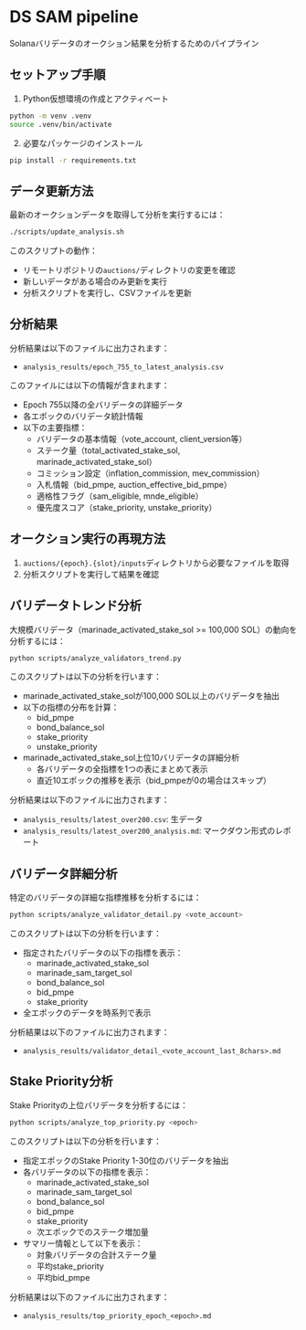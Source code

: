 # DS SAM pipeline

Solanaバリデータのオークション結果を分析するためのパイプライン

## セットアップ手順

1. Python仮想環境の作成とアクティベート
```bash
python -m venv .venv
source .venv/bin/activate
```

2. 必要なパッケージのインストール
```bash
pip install -r requirements.txt
```

## データ更新方法

最新のオークションデータを取得して分析を実行するには：
```bash
./scripts/update_analysis.sh
```

このスクリプトの動作：
- リモートリポジトリの`auctions/`ディレクトリの変更を確認
- 新しいデータがある場合のみ更新を実行
- 分析スクリプトを実行し、CSVファイルを更新

## 分析結果

分析結果は以下のファイルに出力されます：
- `analysis_results/epoch_755_to_latest_analysis.csv`

このファイルには以下の情報が含まれます：
- Epoch 755以降の全バリデータの詳細データ
- 各エポックのバリデータ統計情報
- 以下の主要指標：
  - バリデータの基本情報（vote_account, client_version等）
  - ステーク量（total_activated_stake_sol, marinade_activated_stake_sol）
  - コミッション設定（inflation_commission, mev_commission）
  - 入札情報（bid_pmpe, auction_effective_bid_pmpe）
  - 適格性フラグ（sam_eligible, mnde_eligible）
  - 優先度スコア（stake_priority, unstake_priority）

## オークション実行の再現方法

1. `auctions/{epoch}.{slot}/inputs`ディレクトリから必要なファイルを取得
2. 分析スクリプトを実行して結果を確認

## バリデータトレンド分析

大規模バリデータ（marinade_activated_stake_sol >= 100,000 SOL）の動向を分析するには：
```bash
python scripts/analyze_validators_trend.py
```

このスクリプトは以下の分析を行います：
- marinade_activated_stake_solが100,000 SOL以上のバリデータを抽出
- 以下の指標の分布を計算：
  - bid_pmpe
  - bond_balance_sol
  - stake_priority
  - unstake_priority
- marinade_activated_stake_sol上位10バリデータの詳細分析
  - 各バリデータの全指標を1つの表にまとめて表示
  - 直近10エポックの推移を表示（bid_pmpeが0の場合はスキップ）

分析結果は以下のファイルに出力されます：
- `analysis_results/latest_over200.csv`: 生データ
- `analysis_results/latest_over200_analysis.md`: マークダウン形式のレポート

## バリデータ詳細分析

特定のバリデータの詳細な指標推移を分析するには：
```bash
python scripts/analyze_validator_detail.py <vote_account>
```

このスクリプトは以下の分析を行います：
- 指定されたバリデータの以下の指標を表示：
  - marinade_activated_stake_sol
  - marinade_sam_target_sol
  - bond_balance_sol
  - bid_pmpe
  - stake_priority
- 全エポックのデータを時系列で表示

分析結果は以下のファイルに出力されます：
- `analysis_results/validator_detail_<vote_account_last_8chars>.md`

## Stake Priority分析

Stake Priorityの上位バリデータを分析するには：
```bash
python scripts/analyze_top_priority.py <epoch>
```

このスクリプトは以下の分析を行います：
- 指定エポックのStake Priority 1-30位のバリデータを抽出
- 各バリデータの以下の指標を表示：
  - marinade_activated_stake_sol
  - marinade_sam_target_sol
  - bond_balance_sol
  - bid_pmpe
  - stake_priority
  - 次エポックでのステーク増加量
- サマリー情報として以下を表示：
  - 対象バリデータの合計ステーク量
  - 平均stake_priority
  - 平均bid_pmpe

分析結果は以下のファイルに出力されます：
- `analysis_results/top_priority_epoch_<epoch>.md`